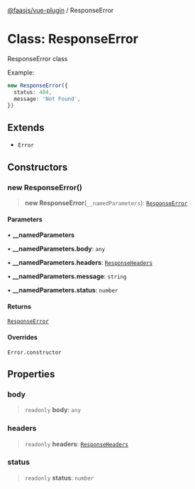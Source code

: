 [@faasjs/vue-plugin](../README.md) / ResponseError

# Class: ResponseError

ResponseError class

Example:
```ts
new ResponseError({
  status: 404,
  message: 'Not Found',
})
```

## Extends

- `Error`

## Constructors

### new ResponseError()

> **new ResponseError**(`__namedParameters`): [`ResponseError`](ResponseError.md)

#### Parameters

• **\_\_namedParameters**

• **\_\_namedParameters.body**: `any`

• **\_\_namedParameters.headers**: [`ResponseHeaders`](../type-aliases/ResponseHeaders.md)

• **\_\_namedParameters.message**: `string`

• **\_\_namedParameters.status**: `number`

#### Returns

[`ResponseError`](ResponseError.md)

#### Overrides

`Error.constructor`

## Properties

### body

> `readonly` **body**: `any`

### headers

> `readonly` **headers**: [`ResponseHeaders`](../type-aliases/ResponseHeaders.md)

### status

> `readonly` **status**: `number`
